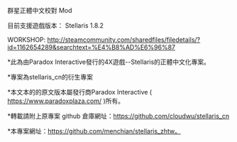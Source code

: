 群星正體中文校對 Mod


目前支援遊戲版本： Stellaris 1.8.2

WORKSHOP:
http://steamcommunity.com/sharedfiles/filedetails/?id=1162654289&searchtext=%E4%B8%AD%E6%96%87


 
*此為由Paradox Interactive發行的4X遊戲--Stellaris的正體中文化專案。

*專案為stellaris_cn的衍生專案

*本文本的的原文版本屬發行商Paradox Interactive ( https://www.paradoxplaza.com/ )所有。

*轉載請附上原專案 github 倉庫網址：https://github.com/cloudwu/stellaris_cn

*本專案網址：https://github.com/menchian/stellaris_zhtw。
